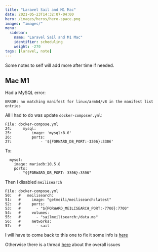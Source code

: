 ```yaml
---
title: "Laravel Sail and M1 Mac"
date: 2021-05-23T14:32:07-04:00
hero: /images/heros/hero-space.png
images: "images/"
menu:
  sidebar:
    name: "Laravel Sail and M1 Mac"
    identifier: scheduling
    weight: -270
tags: [laravel, note]
---
```


Some notes to self will add more after time if needed.

## Mac M1

Had a MySQL error:

```
ERROR: no matching manifest for linux/arm64/v8 in the manifest list entries
```

All I had to do was update `docker-composer.yml`:

```
File: docker-compose.yml
24:     mysql:
25:         image: 'mysql:8.0'
26:         ports:
27:             - '${FORWARD_DB_PORT:-3306}:3306'
```

To:

```
  mysql:
    image: mariadb:10.5.8
    ports:
      - "${FORWARD_DB_PORT:-3306}:3306"
```

Then I disabled `meilisearch`

```
File: docker-compose.yml
50:   #   meilisearch:
51:   #     image: "getmeili/meilisearch:latest"
52:   #     ports:
53:   #       - "${FORWARD_MEILISEARCH_PORT:-7700}:7700"
54:   #     volumes:
55:   #       - "sailmeilisearch:/data.ms"
56:   #     networks:
57:   #       - sail
```

I will have to come back to this one to fix it some info is [here](https://github.com/meilisearch/MeiliSearch/issues/1195)

Otherwise there is a thread [here](https://github.com/laravel/sail/issues/104) about the overall issues
